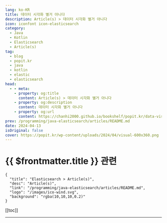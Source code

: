 ```yaml
---
lang: ko-KR
title: 데이터 시각화 별거 아니다
description: Article(s) > 데이터 시각화 별거 아니다
icon: iconfont icon-elasticsearch
category:
  - Java
  - Kotlin
  - Elasticsearch
  - Article(s)
tag: 
  - blog
  - popit.kr
  - java
  - kotlin
  - elastic
  - elasticsearch
head:  
  - - meta:
    - property: og:title
      content: Article(s) > 데이터 시각화 별거 아니다
    - property: og:description
      content: 데이터 시각화 별거 아니다
    - property: og:url
      content: https://chanhi2000.github.io/bookshelf/popit.kr/data-visualization-easy-peasy.html
prev: /programming/java-elasticsearch/articles/README.md
date: 2024-04-13
isOriginal: false
cover: https://popit.kr/wp-content/uploads/2024/04/visual-600x360.png
---
```


# {{ $frontmatter.title }} 관련

```component VPCard
{
  "title": "Elasticsearch > Article(s)",
  "desc": "Article(s)",
  "link": "/programming/java-elasticsearch/articles/README.md",
  "logo": "/images/ico-wind.svg",
  "background": "rgba(10,10,10,0.2)"
}
```

[[toc]]

---

<SiteInfo
  name="데이터 시각화 별거 아니다 | Popit"
  desc="로그스태시는 에러 발생 시 상당히 고약한 트러블슈팅 환경을 제공한다. 물론 원인 파악이 쉬울 때도 있음. remove_field 오타 발생. 에러 원인을 정확히 찝어준다. 문제는 안 그럴 때가 많다는 거. ssl_certificate_authorities 오타 발생. 남다른 가독성을 뽐내는 한 줄 에러 메시지. 엔터 좀 쳐주면 낫지 않을까? 저 상황에서도 읽기 좋으라고 사용된 문장 기호 중 쉼표를 줄바꿈 문자로 치환. 몇 번째 라인(항상 정확하진 않음), 어느 지점에 문제가 있는지 보이기 시작한다. 적당한 엔터 삽입만으로도 정보 처리 수준이 달라진다. 정보가 잘 보이지 않던 구조를 잘 보이는 구조로 바꾸는 데이터 시각화 사례."
  url="https://popit.kr/%eb%8d%b0%ec%9d%b4%ed%84%b0-%ec%8b%9c%ea%b0%81%ed%99%94-%eb%b3%84%ea%b1%b0-%ec%95%84%eb%8b%88%eb%8b%a4/"
  logo="https://popit.kr/wp-content/uploads/2016/08/favicon_32x32.png"
  preview="https://popit.kr/wp-content/uploads/2024/04/visual-600x360.png"/>

<!-- TODO: 작성 -->
